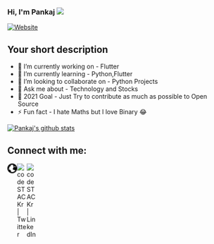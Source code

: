 ### Hi, I'm Pankaj <img src="https://media.giphy.com/media/hvRJCLFzcasrR4ia7z/giphy.gif" width="25px">
[![Website](https://img.shields.io/badge/Text-Text-green?style=flat-square)](https://google.com)

## Your short description
- 🔭 I’m currently working on - Flutter
- 🌱 I’m currently learning - Python,Flutter 
- 👯 I’m looking to collaborate on - Python Projects
- 💬 Ask me about - Technology and Stocks 
- 🥅 2021 Goal - Just Try to contribute as much as possible to Open Source
- ⚡ Fun fact - I hate Maths but I love Binary 😂

<!-- ❔❔❔❔ means username in below README.md -->
<!-- Also feel free to update second URL to any URL -->
[![Pankaj's github stats](https://github-readme-stats.vercel.app/api?username=pankaj892&count_private=true&include_all_commits=true&theme=radical)](https://google.com)

## Connect with me:
[<img align="left" alt="codeSTACKr.com" width="22px" src="https://raw.githubusercontent.com/iconic/open-iconic/master/svg/globe.svg" />][website]
[<img align="left" alt="codeSTACKr | Twitter" width="22px" src="https://cdn.jsdelivr.net/npm/simple-icons@v3/icons/twitter.svg" />][twitter]
[<img align="left" alt="codeSTACKr | LinkedIn" width="22px" src="https://cdn.jsdelivr.net/npm/simple-icons@v3/icons/linkedin.svg" />][linkedin]
<br />


<!-- This section you create this variables that are used above -->
[website]: https://assistant.google.com/services/a/uid/000000710c8787aa?hl=en
[twitter]: https://twitter.com/
[linkedin]: https://www.linkedin.com/in/pankaj-biradar
